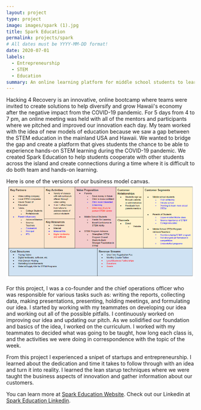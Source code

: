 ```yaml
---
layout: project
type: project
image: images/spark (1).jpg
title: Spark Education
permalink: projects/spark
# All dates must be YYYY-MM-DD format!
date: 2020-07-01
labels:
  - Entrepreneurship
  - STEM
  - Education
summary: An online learning platform for middle school students to learn the basics and mindsets of STEM.
---
```


Hacking 4 Recovery is an innovative, online bootcamp where teams were invited to create solutions to help diversify and grow Hawaii's economy after the negative impact from the COVID-19 pandemic.  For 5 days from 4 to 7 pm, an online meeting was held with all of the mentors and participants where we pitched and improved our innovation each day.  My team worked with the idea of new models of education because we saw a gap between the STEM education in the mainland USA and Hawaii.  We wanted to bridge the gap and create a platform that gives students the chance to be able to experience hands-on STEM learning during the COVID-19 pandemic.  We created Spark Education to help students cooperate with other students across the island and create connections during a time where it is difficult to do both team and hands-on learning.

Here is one of the versions of our business model canvas.
<img class="ui large left image" src="../images/bmc.PNG">

For this project, I was a co-founder and the chief operations officer who was responsible for various tasks such as: writing the reports, collecting data, making presentations, presenting, holding meetings, and formulating our idea.  I started by working with my teammates on developing our idea and working out all of the possible pitfalls.  I continuously worked on improving our idea and updating our pitch.  As we solidified our foundation and basics of the idea, I worked on the curriculum.  I worked with my teammates to decided what was going to be taught, how long each class is, and the activities we were doing in correspondence with the topic of the week.

From this project I experienced a snipet of startups and entrepreneurship. I learned about the dedication and time it takes to follow through with an idea and turn it into reality.  I learned the lean starup techniques where we were taught the business aspects of innovation and gather information about our customers.

You can learn more at [Spark Education Website](https://alez12540.wixsite.com/sparkeducation).
Check out our Linkedin at [Spark Education Linkedin](https://www.linkedin.com/company/spark-hawaii/).



